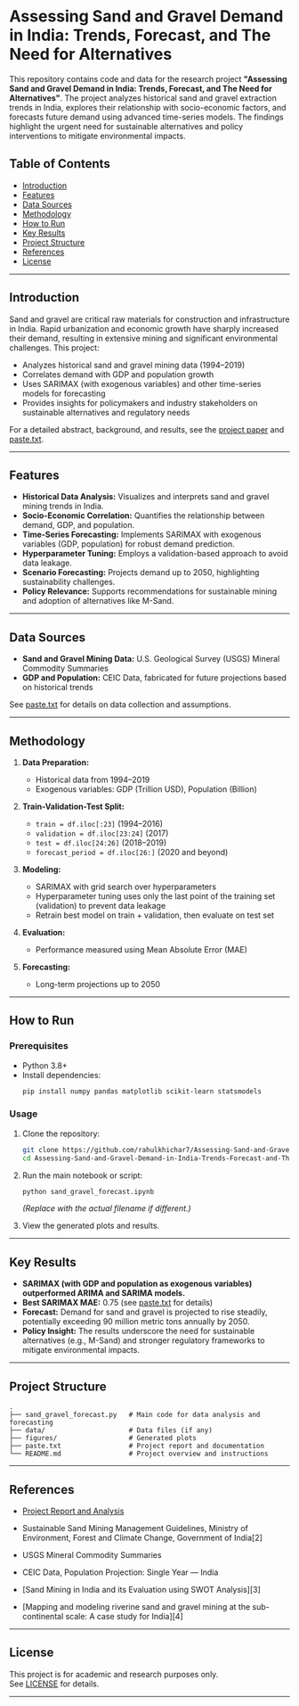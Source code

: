 # Assessing Sand and Gravel Demand in India: Trends, Forecast, and The Need for Alternatives

This repository contains code and data for the research project **"Assessing Sand and Gravel Demand in India: Trends, Forecast, and The Need for Alternatives"**. The project analyzes historical sand and gravel extraction trends in India, explores their relationship with socio-economic factors, and forecasts future demand using advanced time-series models. The findings highlight the urgent need for sustainable alternatives and policy interventions to mitigate environmental impacts.

## Table of Contents

- [Introduction](#introduction)
- [Features](#features)
- [Data Sources](#data-sources)
- [Methodology](#methodology)
- [How to Run](#how-to-run)
- [Key Results](#key-results)
- [Project Structure](#project-structure)
- [References](#references)
- [License](#license)

---

## Introduction

Sand and gravel are critical raw materials for construction and infrastructure in India. Rapid urbanization and economic growth have sharply increased their demand, resulting in extensive mining and significant environmental challenges. This project:

- Analyzes historical sand and gravel mining data (1994–2019)
- Correlates demand with GDP and population growth
- Uses SARIMAX (with exogenous variables) and other time-series models for forecasting
- Provides insights for policymakers and industry stakeholders on sustainable alternatives and regulatory needs

For a detailed abstract, background, and results, see the [project paper](https://github.com/rahulkhichar7/Assessing-Sand-and-Gravel-Demand-in-India-Trends-Forecast-and-The-Need-for-Alternatives.git) and [paste.txt][1].

---

## Features

- **Historical Data Analysis:** Visualizes and interprets sand and gravel mining trends in India.
- **Socio-Economic Correlation:** Quantifies the relationship between demand, GDP, and population.
- **Time-Series Forecasting:** Implements SARIMAX with exogenous variables (GDP, population) for robust demand prediction.
- **Hyperparameter Tuning:** Employs a validation-based approach to avoid data leakage.
- **Scenario Forecasting:** Projects demand up to 2050, highlighting sustainability challenges.
- **Policy Relevance:** Supports recommendations for sustainable mining and adoption of alternatives like M-Sand.

---

## Data Sources

- **Sand and Gravel Mining Data:** U.S. Geological Survey (USGS) Mineral Commodity Summaries
- **GDP and Population:** CEIC Data, fabricated for future projections based on historical trends

See [paste.txt][1] for details on data collection and assumptions.

---

## Methodology

1. **Data Preparation:**  
   - Historical data from 1994–2019  
   - Exogenous variables: GDP (Trillion USD), Population (Billion)

2. **Train-Validation-Test Split:**  
   - `train = df.iloc[:23]` (1994–2016)  
   - `validation = df.iloc[23:24]` (2017)  
   - `test = df.iloc[24:26]` (2018–2019)  
   - `forecast_period = df.iloc[26:]` (2020 and beyond)

3. **Modeling:**  
   - SARIMAX with grid search over hyperparameters  
   - Hyperparameter tuning uses only the last point of the training set (validation) to prevent data leakage  
   - Retrain best model on train + validation, then evaluate on test set

4. **Evaluation:**  
   - Performance measured using Mean Absolute Error (MAE)

5. **Forecasting:**  
   - Long-term projections up to 2050

---

## How to Run

### Prerequisites

- Python 3.8+
- Install dependencies:
  ```bash
  pip install numpy pandas matplotlib scikit-learn statsmodels
  ```

### Usage

1. Clone the repository:
   ```bash
   git clone https://github.com/rahulkhichar7/Assessing-Sand-and-Gravel-Demand-in-India-Trends-Forecast-and-The-Need-for-Alternatives.git
   cd Assessing-Sand-and-Gravel-Demand-in-India-Trends-Forecast-and-The-Need-for-Alternatives
   ```

2. Run the main notebook or script:
   ```bash
   python sand_gravel_forecast.ipynb
   ```
   *(Replace with the actual filename if different.)*

3. View the generated plots and results.

---

## Key Results

- **SARIMAX (with GDP and population as exogenous variables) outperformed ARIMA and SARIMA models.**
- **Best SARIMAX MAE:** 0.75 (see [paste.txt][1] for details)
- **Forecast:** Demand for sand and gravel is projected to rise steadily, potentially exceeding 90 million metric tons annually by 2050.
- **Policy Insight:** The results underscore the need for sustainable alternatives (e.g., M-Sand) and stronger regulatory frameworks to mitigate environmental impacts.

---

## Project Structure

```
.
├── sand_gravel_forecast.py   # Main code for data analysis and forecasting
├── data/                     # Data files (if any)
├── figures/                  # Generated plots
├── paste.txt                 # Project report and documentation
└── README.md                 # Project overview and instructions
```

---

## References

- [Project Report and Analysis](https://github.com/rahulkhichar7/Assessing-Sand-and-Gravel-Demand-in-India-Trends-Forecast-and-The-Need-for-Alternatives/blob/main/Assessing%20Sand%20and%20Gravel%20Demand%20in%20India_%20Trends%2C%20Forecast%2C%20and%20The%20Need%20for%20Alternatives.pdf)

- Sustainable Sand Mining Management Guidelines, Ministry of Environment, Forest and Climate Change, Government of India[2]
- USGS Mineral Commodity Summaries
- CEIC Data, Population Projection: Single Year — India
- [Sand Mining in India and its Evaluation using SWOT Analysis][3]
- [Mapping and modeling riverine sand and gravel mining at the sub-continental scale: A case study for India][4]

---

## License

This project is for academic and research purposes only.  
See [LICENSE](LICENSE) for details.

---

[1]: paste.txt

